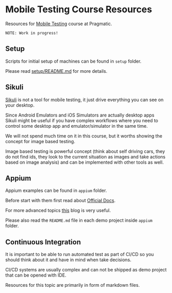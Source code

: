 # Mobile Testing Course Resources

Resources for [Mobile Testing](https://pragmatic.bg/courses/mobile-apps-test-automation-course/) course at Pragmatic.

```text
NOTE: Work in progress!
```

## Setup

Scripts for initial setup of machines can be found in `setup` folder.

Please read [setup/README.md](setup/README.md) for more details.

## Sikuli

[Sikuli](http://sikulix.com/) is not a tool for mobile testing, it just drive everything you can see on your desktop.

Since Android Emulators and iOS Simulators are actually desktop apps Sikuli might be useful if you have complex workflows where you need to control some desktop app and emulator/simulator in the same time.

We will not spend much time on it in this course, but it worths showing the concept for image based testing.

Image based testing is powerful concept (think about self driving cars, they do not find ids, they look to the current situation as images and take actions based on image analysis) and can be implemented with other tools as well.

## Appium

Appium examples can be found in `appium` folder.

Before start with them first read about [Official Docs](http://appium.io/docs/en/about-appium/intro/).

For more advanced topics [this](https://appiumpro.com/) blog is very useful.

Please also read the `README.md` file in each demo project inside `appium` folder.

## Continuous Integration

It is important to be able to run automated test as part of CI/CD so you should think about it and have in mind when take decisions.

CI/CD systems are usually complex and can not be shipped as demo project that can be opened with IDE.

Resources for this topic are primarily in form of markdown files.

